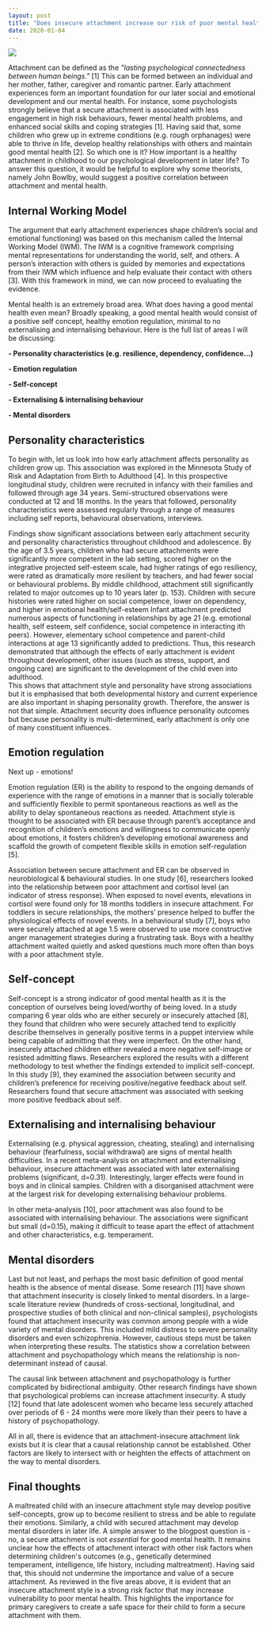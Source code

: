 ```yaml
---
layout: post
title: "Does insecure attachment increase our risk of poor mental health?"
date: 2020-01-04
---
```


![](https://adrienne-shum.github.io/images/blog.jpg )

Attachment can be defined as the *"lasting psychological connectedness between human beings."* [1] This can be formed between an individual and her mother, father, caregiver and romantic partner. Early attachment experiences form an important foundation for our later social and emotional development and our mental health. For instance, some psychologists strongly believe that a secure attachment is associated with less engagement in high risk behaviours, fewer mental health problems, and enhanced social skills and coping strategies [1]. Having said that, some children who grew up in extreme conditions (e.g. rough orphanages) were able to thrive in life, develop healthy relationships with others and maintain good mental health [2]. So which one is it? How important is a healthy attachment in childhood to our psychological development in later life? 
To answer this question, it would be helpful to explore why some theorists, namely John Bowlby, would suggest a positive correlation between attachment and mental health.

## Internal Working Model

The argument that early attachment experiences shape children’s social and emotional functioning) was based on this mechanism called the Internal Working Model (IWM). The IWM is a cognitive framework comprising mental representations for understanding the world, self, and others. A person’s interaction with others is guided by memories and expectations from their IWM which influence and help evaluate their contact with others [3]. With this framework in mind, we can now proceed to evaluating the evidence. 

Mental health is an extremely broad area. What does having a good mental health even mean? Broadly speaking, a good mental health would consist of a positive self concept, healthy emotion regulation, minimal to no externalising and internalising behaviour. Here is the full list of areas I will be discussing:

**- Personality characteristics (e.g. resilience, dependency, confidence...)**

**- Emotion regulation**

**- Self-concept**

**- Externalising & internalising behaviour**

**- Mental disorders**

## Personality characteristics
To begin with, let us look into how early attachment affects personality as children grow up. This association was explored in the Minnesota Study of Risk and Adaptation from Birth to Adulthood [4]. In this prospective longitudinal study, children were recruited in infancy with their families and followed through age 34 years. Semi-structured observations were conducted at 12 and 18 months. In the years that followed, personality characteristics were assessed regularly through a range of measures including self reports,  behavioural observations, interviews. 

Findings show significant associations between early attachment security and personality characteristics throughout childhood and adolescence. By the age of 3.5 years, children who had secure attachments were significantly more competent in the lab setting, scored higher on the integrative projected self-esteem scale, had higher ratings of ego resiliency, were rated as dramatically more resilient by teachers, and had fewer social or behavioural problems. By middle childhood, attachment still significantly related to major outcomes up to 10 years later (p. 153). Children with secure histories were rated higher on social competence, lower on dependency, and higher in emotional health/self-esteem Infant attachment predicted numerous aspects of functioning in relationships by age 21 (e.g. emotional health, self esteem, self confidence, social competence in interacting ith peers). However, elementary school competence and parent-child interactions at age 13 significantly added to predictions. Thus, this research demonstrated that although the effects of early attachment is evident throughout development, other issues (such as stress, support, and ongoing care) are significant to the development of the child even into adulthood.  
This shows that attachment style and personality have strong associations but it is emphasised that both developmental history and current experience are also important in shaping personality growth. Therefore, the answer is not that simple. Attachment security does influence personality outcomes but because personality is multi-determined, early attachment is only one of many constituent influences.

## Emotion regulation
Next up - emotions! 

Emotion regulation (ER) is the ability to respond to the ongoing demands of experience with the range of emotions in a manner that is socially tolerable and sufficiently flexible to permit spontaneous reactions as well as the ability to delay spontaneous reactions as needed. Attachment style is thought to be associated with ER because through parent’s acceptance and recognition of children’s emotions and willingness to communicate openly about emotions, it fosters children’s developing emotional awareness and scaffold the growth of competent flexible skills in emotion self-regulation [5].

Association between secure attachment and ER can be observed in neurobiological & behavioural studies. In one study [6], researchers looked into the relationship between poor attachment and cortisol level (an indicator of stress response). When exposed to novel events, elevations in cortisol were found only for 18 months toddlers in insecure attachment. For  toddlers in secure relationships, the mothers’ presence helped to buffer the physiological effects of novel events. In a behavioural study [7], boys who were securely attached at age 1.5 were observed to use more constructive anger management strategies during a frustrating task. Boys with a healthy attachment waited quietly and asked questions much more often than boys with a poor attachment style.

## Self-concept
Self-concept is a strong indicator of good mental health as it is the conception of ourselves being loved/worthy of being loved. In a study comparing 6 year olds who are either securely or insecurely attached [8], they found that children who were securely attached tend to explicitly describe themselves in generally positive terms in a puppet interview while being capable of admitting that they were imperfect. On the other hand, insecurely attached children either revealed a more negative self-image or resisted admitting flaws. Researchers explored the results with a different methodology to test whether the findings extended to implicit self-concept. In this study [9], they examined the association between security and children’s preference for receiving positive/negative feedback about self. Researchers found that secure attachment was associated with seeking more positive feedback about self. 

## Externalising and internalising behaviour
Externalising (e.g. physical aggression, cheating, stealing) and internalising behaviour (fearfulness, social withdrawal) are signs of mental health difficulties. In a recent meta-analysis on attachment and externalising behaviour, insecure attachment was associated with later externalising problems (significant, d=0.31). Interestingly, larger effects were found in boys and in clinical samples. Children with a disorganised attachment were at the largest risk for developing externalising behaviour problems.

In other meta-analysis [10], poor attachment was also found to be associated with internalising behaviour. The associations were significant but small (d=0.15), making it difficult to tease apart the effect of attachment and other characteristics, e.g. temperament.

## Mental disorders
Last but not least, and perhaps the most basic definition of good mental health is the absence of mental disease. Some research [11] have shown that attachment insecurity is closely linked to mental disorders. In a large-scale literature review (hundreds of cross-sectional, longitudinal, and prospective studies of both clinical and non-clinical samples), psychologists found that attachment insecurity was common among people with a wide variety of mental disorders. This included mild distress to severe personality disorders and even schizophrenia. However, cautious steps must be taken when interpreting these results. The statistics show a correlation between attachment and psychopathology which means the relationship is non-determinant instead of  causal. 

The causal link between attachment and psychopathology is further complicated by bidirectional ambiguity. Other research findings have shown that psychological problems can increase attachment insecurity. A study [12] found that late adolescent women who became less securely attached over periods of 6 - 24 months were more likely than their peers to have a history of psychopathology. 

All in all, there is evidence that an attachment-insecure attachment link exists but it is clear that a causal relationship cannot be established. Other factors are likely to intersect with or heighten the effects of attachment on the way to mental disorders.

## Final thoughts
A maltreated child with an insecure attachment style may develop positive self-concepts, grow up to become resilient to stress and be able to regulate their emotions. Similarly, a child with secured attachment may develop mental disorders in later life. A simple answer to the blogpost question is - no, a secure attachment is not *essential* for good mental health. It remains unclear how the effects of attachment interact with other risk factors when determining children's outcomes (e.g., genetically determined temperament, intelligence, life history, including maltreatment). Having said that, this should not undermine the importance and value of a secure attachment. As reviewed in the five areas above, it is evident that an insecure attachment style is a strong risk factor that may increase vulnerability to poor mental health. This highlights the importance for primary caregivers to create a safe space for their child to form a secure attachment with them. 

